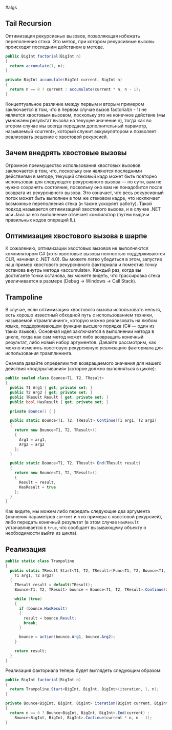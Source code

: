 #algs 
## Tail Recursion
Оптимизация рекурсивных вызовов, позволяющая избежать переполнения стэка. Это метод, при котором рекурсивные вызовы происходят последним действием в методе. 

```cs
public BigInt factorial(BigInt n)
{
  return accumulate(1, n);
}

private BigInt accumulate(BigInt current, BigInt n)
{
  return n == 0 ? current : accumulate(current * n, n - 1);
}
```

Концептуальное различие между первым и вторым примером заключается в том, что в первом случае вызов factorial(n - 1) не является хвостовым вызовом, поскольку это не конечное действие (мы умножаем результат вызова на текущее значение n), тогда как во втором случае мы всегда передаем дополнительный параметр, называемый «current», который служит аккумулятором и позволяет реализовать решение с хвостовой рекурсией.

## Зачем внедрять хвостовые вызовы
Огромное преимущество использования хвостовых вызовов заключается в том, что, поскольку они являются последними действиями в методе, текущий стековый кадр может быть повторно использован для следующего рекурсивного вызова — по сути, вам не нужно сохранять состояние, поскольку оно вам не понадобится после возврата из рекурсивного вызова. Это означает, что весь рекурсивный поток может быть выполнен в том же стековом кадре, что исключает возможные переполнения стека (и также ускоряет работу). Такой подход называется оптимизацией хвостового вызова, и в случае .NET или Java за его выполнение отвечает компилятор (путем выдачи правильных кодов операций IL).

## Оптимизация хвостового вызова в шарпе
К сожалению, оптимизации хвостовых вызовов не выполняются компилятором C# (хотя хвостовые вызовы полностью поддерживаются CLR, начиная с .NET 4.0). Вы можете легко убедиться в этом, запустив наш пример хвостового рекурсивного факториала и поместив точку останова внутрь метода «accumulate». Каждый раз, когда вы достигаете точки останова, вы можете видеть, что трассировка стека увеличивается в размере (Debug -> Windows -> Call Stack). 

## Trampoline
В случае, если оптимизацию хвостового вызова использовать нельзя, есть хорошо известный обходной путь с использованием техники, называемой «трамплининг», которую можно реализовать на любом языке, поддерживающем функции высшего порядка (C# — один из таких языков). Основная идея заключается в выполнении метода в цикле, тогда как сам метод может либо возвращать конечный результат, либо новый набор аргументов. Давайте рассмотрим, как можно изменить хвостовую рекурсивную реализацию факториала для использования трамплининга.

Сначала давайте определим тип возвращаемого значения для нашего действия «подпрыгивания» (которое должно выполняться в цикле):
```cs
public sealed class Bounce<T1, T2, TResult>
{
  public T1 Arg1 { get; private set; }
  public T2 Arg2 { get; private set; }
  public TResult Result { get; private set; }
  public bool HasResult { get; private set; }

  private Bounce() { }

  public static Bounce<T1, T2, TResult> Continue(T1 arg1, T2 arg2)
  {
    return new Bounce<T1, T2, TResult>() 
    { 
      Arg1 = arg1,
      Arg2 = arg2
    };
  }

  public static Bounce<T1, T2, TResult> End(TResult result)
  {
    return new Bounce<T1, T2, TResult>() 
    { 
      Result = result, 
      HasResult = true 
    };
  }
}
```

Как видите, мы можем либо передать следующие два аргумента (значения параметров `current` и `n` из примера с хвостовой рекурсией), либо передать конечный результат (в этом случае `HasResult` устанавливается в `true`, что сообщает вызывающему объекту о необходимости выйти из цикла).

## Реализация
```cs
public static class Trampoline
{
  public static TResult Start<T1, T2, TResult>(Func<T1, T2, Bounce<T1, T2, TResult>> action, 
    T1 arg1, T2 arg2)
  {
    TResult result = default(TResult);
    Bounce<T1, T2, TResult> bounce = Bounce<T1, T2, TResult>.Continue(arg1, arg2);

    while (true)
    {
      if (bounce.HasResult)
      {
        result = bounce.Result;
        break;
      }

      bounce = action(bounce.Arg1, bounce.Arg2);
    }

    return result;
  }
}
```

Реализация факториала теперь будет выглядеть следующим образом:

```cs
public BigInt factorial(BigInt n)
{
  return Trampoline.Start<BigInt, BigInt, BigInt>(iteration, 1, n);
}

private Bounce<BigInt, BigInt, BigInt> iteration(BigInt current, BigInt n)
{
  return n == 0 ? Bounce<BigInt, BigInt, BigInt>.End(current) : 
    Bounce<BigInt, BigInt, BigInt>.Continue(current * n, n - 1);
}
```